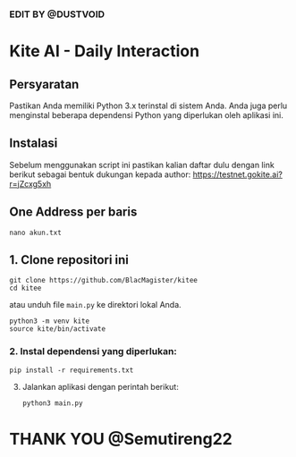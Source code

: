 ### EDIT BY @DUSTVOID


# Kite AI - Daily Interaction

## Persyaratan

Pastikan Anda memiliki Python 3.x terinstal di sistem Anda. Anda juga perlu menginstal beberapa dependensi Python yang diperlukan oleh aplikasi ini.

## Instalasi

Sebelum menggunakan script ini pastikan kalian daftar dulu dengan link berikut sebagai bentuk dukungan kepada author:
https://testnet.gokite.ai?r=jZcxg5xh

## One Address per baris
```
nano akun.txt
```


## 1. Clone repositori ini
   ```
   git clone https://github.com/BlacMagister/kitee
   cd kitee
   ```
   atau unduh file `main.py` ke direktori lokal Anda.
```
python3 -m venv kite
source kite/bin/activate
```
### 2. Instal dependensi yang diperlukan:
```
pip install -r requirements.txt
```
    
3. Jalankan aplikasi dengan perintah berikut:
    ```bash
    python3 main.py
    ```


# THANK YOU @Semutireng22
